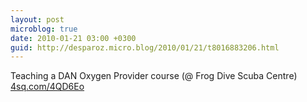 ```yaml
---
layout: post
microblog: true
date: 2010-01-21 03:00 +0300
guid: http://desparoz.micro.blog/2010/01/21/t8016883206.html
---
```

Teaching a DAN Oxygen Provider course (@ Frog Dive Scuba Centre) [4sq.com/4QD6Eo](http://4sq.com/4QD6Eo)
